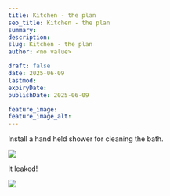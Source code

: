 ```yaml
---
title: Kitchen - the plan
seo_title: Kitchen - the plan
summary:
description:
slug: Kitchen - the plan
author: <no value>

draft: false
date: 2025-06-09
lastmod:
expiryDate:
publishDate: 2025-06-09

feature_image:
feature_image_alt:
---
```

Install a hand held shower for cleaning the bath. 

![](/images/2313.jpeg )

It leaked!

![](/images/9659a.jpeg )